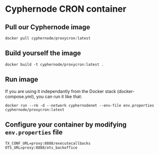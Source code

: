 # Cyphernode CRON container

## Pull our Cyphernode image

```shell
docker pull cyphernode/proxycron:latest
```

## Build yourself the image

```shell
docker build -t cyphernode/proxycron:latest .
```

## Run image

If you are using it independantly from the Docker stack (docker-compose.yml), you can run it like that:

```shell
docker run --rm -d --network cyphernodenet --env-file env.properties cyphernode/proxycron:latest
```

## Configure your container by modifying `env.properties` file

```properties
TX_CONF_URL=proxy:8888/executecallbacks
OTS_URL=proxy:8888/ots_backoffice
```
